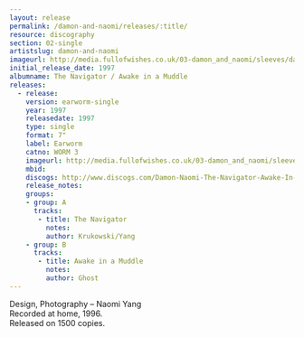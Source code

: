 ```yaml
---
layout: release
permalink: /damon-and-naomi/releases/:title/
resource: discography
section: 02-single
artistslug: damon-and-naomi
imageurl: http://media.fullofwishes.co.uk/03-damon_and_naomi/sleeves/dan_navigator.jpg
initial_release_date: 1997
albumname: The Navigator / Awake in a Muddle
releases:
  - release: 
    version: earworm-single
    year: 1997
    releasedate: 1997
    type: single
    format: 7"
    label: Earworm
    catno: WORM 3
    imageurl: http://media.fullofwishes.co.uk/03-damon_and_naomi/sleeves/dan_navigator.jpg
    mbid: 
    discogs: http://www.discogs.com/Damon-Naomi-The-Navigator-Awake-In-A-Muddle/release/535562
    release_notes:
    groups:
    - group: A
      tracks:
       - title: The Navigator
         notes: 
         author: Krukowski/Yang
    - group: B
      tracks:
       - title: Awake in a Muddle
         notes: 
         author: Ghost
---
```

Design, Photography – Naomi Yang  
Recorded at home, 1996.   
Released on 1500 copies.